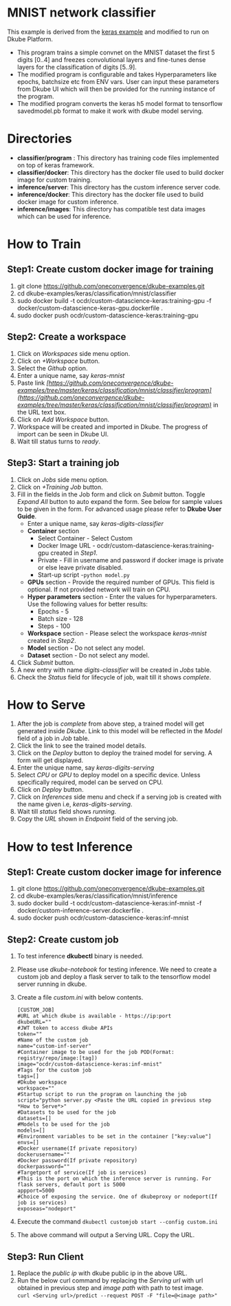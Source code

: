 # MNIST network classifier
This example is derived from the [keras example](https://github.com/keras-team/keras/blob/master/examples/mnist_transfer_cnn.py) and modified to run on Dkube Platform.

 - This program trains a simple convnet on the MNIST dataset the first 5 digits [0..4] and freezes convolutional layers and fine-tunes dense layers for the classification of digits [5..9].
 - The modified program is configurable and takes Hyperparameters like epochs, batchsize etc from ENV vars. User can input these parameters from Dkube UI which will then be provided for the running instance of the program.
 - The modified program converts the keras h5 model format to tensorflow savedmodel.pb format to make it work with dkube model serving.

# Directories

 - **classifier/program** : This directory has training code files implemented on top of keras framework.
 - **classifier/docker**: This directory has the docker file used to build docker image for custom training.
 - **inference/server**: This directory has the custom inference server code.
 - **inference/docker**: This directory has the docker file used to build docker image for custom inference.
 - **inference/images**: This directory has compatible test data images which can be used for inference.

# How to Train
## Step1: Create custom docker image for training
1. git clone https://github.com/oneconvergence/dkube-examples.git
2. cd dkube-examples/keras/classification/mnist/classifier
3. sudo docker build -t ocdr/custom-datascience-keras:training-gpu -f docker/custom-datascience-keras-gpu.dockerfile .
4. sudo docker push ocdr/custom-datascience-keras:training-gpu

## Step2: Create a workspace
 1. Click on *Workspaces* side menu option.
 2. Click on *+Workspace* button.
 3. Select the *Github* option.
 4. Enter a unique name, say *keras-mnist*
 5. Paste link *[https://github.com/oneconvergence/dkube-examples/tree/master/keras/classification/mnist/classifier/program](https://github.com/oneconvergence/dkube-examples/tree/master/keras/classification/mnist/classifier/program)* in the URL text box.
 6. Click on *Add Workspace* button.
 7. Workspace will be created and imported in Dkube. The progress of import can be seen in Dkube UI.
 8. Wait till status turns to *ready*.

## Step3: Start a training job
 1. Click on *Jobs* side menu option.
 2. Click on *+Training Job* button.
 3. Fill in the fields in the Job form and click on *Submit* button. Toggle *Expand All* button to auto expand the form. See below for sample values to be given in the form. For advanced usage please refer to **Dkube User Guide**.
	- Enter a unique name, say *keras-digits-classifier*
	- **Container** section
		- Select Container - Select Custom
		- Docker Image URL - ocdr/custom-datascience-keras:training-gpu created in *Step1*.
		- Private - Fill in username and password if docker image is private or else leave private disabled.
		- Start-up script -`python model.py`
	- **GPUs** section - Provide the required number of GPUs. This field is optional. If not provided network will train on CPU.
	-  **Hyper parameters** section - Enter the values for hyperparameters. Use the following values for better results:
		- Epochs - 5
		- Batch size - 128
		- Steps - 100
	- **Workspace** section - Please select the workspace *keras-mnist* created in *Step2*.
	- **Model** section - Do not select any model.
	- **Dataset** section - Do not select any model.
4. Click *Submit* button.
5. A new entry with name *digits-classifier* will be created in *Jobs* table.
6. Check the *Status* field for lifecycle of job, wait till it shows *complete*.

# How to Serve

 1. After the job is *complete* from above step, a trained model will get generated inside *Dkube*. Link to this model will be reflected in the *Model* field of a job in *Job* table.
 2. Click the link to see the trained model details.
 3. Click on the *Deploy* button to deploy the trained model for serving. A form will get displayed.
 4. Enter the unique name, say *keras-digits-serving*
 5. Select *CPU* or *GPU* to deploy model on a specific device. Unless specifically required, model can be served on CPU.
 6. Click on *Deploy* button.
 7. Click on *Inferences* side menu and check if a serving job is created with the name given i.e, *keras-digits-serving*.
 8. Wait till *status* field shows *running*.
 9. Copy the *URL* shown in *Endpoint* field of the serving job.

# How to test Inference
## Step1: Create custom docker image for inference
1. git clone https://github.com/oneconvergence/dkube-examples.git
2. cd dkube-examples/keras/classification/mnist/inference
3. sudo docker build -t ocdr/custom-datascience-keras:inf-mnist -f docker/custom-inference-server.dockerfile .
4. sudo docker push ocdr/custom-datascience-keras:inf-mnist

## Step2: Create custom job
1. To test inference **dkubectl** binary is needed.
2. Please use *dkube-notebook* for testing inference. We need to create a custom job and deploy a flask server to talk to the tensorflow model server running in dkube.
3. Create a file *custom.ini* with below contents.

    ```
    [CUSTOM_JOB]
    #URL at which dkube is available - https://ip:port
    dkubeURL=""
    #JWT token to access dkube APIs
    token=""
    #Name of the custom job
    name="custom-inf-server"
    #Container image to be used for the job POD(Format: registry/repo/image:[tag])
    image="ocdr/custom-datascience-keras:inf-mnist"
    #Tags for the custom job
    tags=[]
    #Dkube workspace
    workspace=""
    #Startup script to run the program on launching the job
    script="python server.py <Paste the URL copied in previous step *How to Serve*>"
    #Datasets to be used for the job
    datasets=[]
    #Models to be used for the job
    models=[]
    #Environment variables to be set in the container ["key:value"]
    envs=[]
    #Docker username(If private repository)
    dockerusername=""
    #Docker password(If private repository)
    dockerpassword=""
    #Targetport of service(If job is services)
    #This is the port on which the inference server is running. For flask servers, default port is 5000
    appport=5000
    #Choice of exposing the service. One of dkubeproxy or nodeport(If job is services)
    exposeas="nodeport"
    ```
  4. Execute the command `dkubectl customjob start --config custom.ini`
  5. The above command will output a Serving URL. Copy the URL.
  
  ## Step3: Run Client
  1. Replace the *public ip* with dkube public ip in the above URL.
  2. Run the below curl command by replacing the *Serving url* with url obtained in previous step and *image path* with path to test image.  
	`curl <Serving url>/predict --request POST -F "file=@<image path>"`
